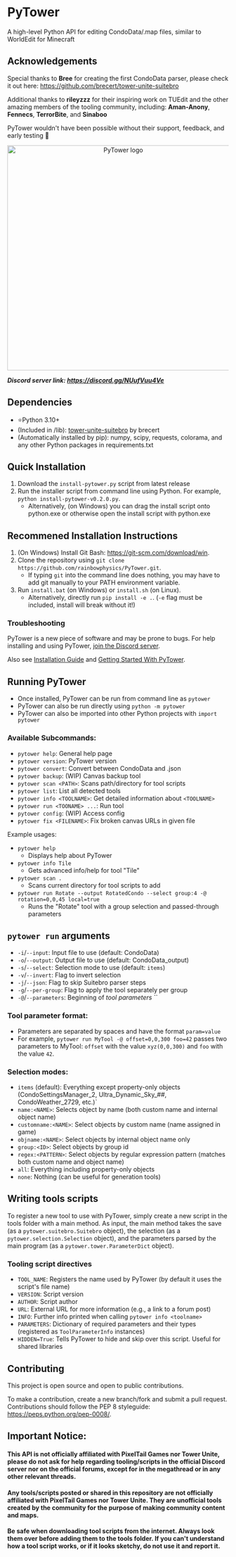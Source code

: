 # PyTower 
A high-level Python API for editing CondoData/.map files, similar to WorldEdit for Minecraft

## Acknowledgements
Special thanks to **Bree** for creating the first CondoData parser, please check it out here: https://github.com/brecert/tower-unite-suitebro

Additional thanks to **rileyzzz** for their inspiring work on TUEdit and the other amazing members of the tooling community, including: **Aman-Anony**, **Fennecs**, **TerrorBite**, and **Sinaboo**

PyTower wouldn't have been possible without their support, feedback, and early testing 💖

<p align="center">
  <img src="https://github.com/rainbowphysics/PyTower/blob/main/logo.png?raw=true" width="512px" alt="PyTower logo"/>
</p>

**_Discord server link: https://discord.gg/NUufVuu4Ve_**

## Dependencies
 - ⭐Python 3.10+
 - (Included in /lib): [tower-unite-suitebro](https://github.com/brecert/tower-unite-suitebro) by brecert
 - (Automatically installed by pip): numpy, scipy, requests, colorama, and any other Python packages in requirements.txt  

## Quick Installation
1. Download the `install-pytower.py` script from latest release
2. Run the installer script from command line using Python. For example, `python install-pytower-v0.2.0.py`. 
    - Alternatively, (on Windows) you can drag the install script onto python.exe or otherwise open the install script with python.exe

## Recommened Installation Instructions
1. (On Windows) Install Git Bash: https://git-scm.com/download/win. 
2. Clone the repository using `git clone https://github.com/rainbowphysics/PyTower.git`. 
    - If typing `git` into the command line does nothing, you may have to add git manually to your PATH environment variable.
3. Run `install.bat` (on Windows) or `install.sh` (on Linux). 
    - Alternatively, directly run `pip install -e .`. (`-e` flag must be included, install will break without it!) 

### Troubleshooting
PyTower is a new piece of software and may be prone to bugs. For help installing and using PyTower, [join the Discord server](https://discord.gg/NUufVuu4Ve).

Also see [Installation Guide](https://github.com/rainbowphysics/PyTower/wiki/Installation-Guide-&-Troubleshooting) and [Getting Started With PyTower](https://github.com/rainbowphysics/PyTower/wiki/Getting-Started-With-PyTower).

## Running PyTower
 - Once installed, PyTower can be run from command line as `pytower`
 - PyTower can also be run directly using `python -m pytower`
 - PyTower can also be imported into other Python projects with `import pytower`

### Available Subcommands:
 - `pytower help`: General help page
 - `pytower version`: PyTower version
 - `pytower convert`: Convert between CondoData and .json
 - `pytower backup`: (WIP) Canvas backup tool
 - `pytower scan <PATH>`: Scans path/directory for tool scripts
 - `pytower list`: List all detected tools
 - `pytower info <TOOLNAME>`: Get detailed information about `<TOOLNAME>` 
 - `pytower run <TOONAME> ...`: Run tool
 - `pytower config`: (WIP) Access config
 - `pytower fix <FILENAME>`: Fix broken canvas URLs in given file  

Example usages:
 - `pytower help`
    - Displays help about PyTower
 - `pytower info Tile`
    - Gets advanced info/help for tool "Tile"
 - `pytower scan .`
    - Scans current directory for tool scripts to add
 - `pytower run Rotate --output RotatedCondo --select group:4 -@ rotation=0,0,45 local=true`
    - Runs the "Rotate" tool with a group selection and passed-through parameters

## `pytower run` arguments
 - `-i`/`--input`: Input file to use (default: CondoData)
 - `-o`/`--output`: Output file to use (default: CondoData_output)
 - `-s`/`--select`: Selection mode to use (default: `items`)
 - `-v`/`--invert`: Flag to invert selection
 - `-j`/`--json`: Flag to skip Suitebro parser steps
 - `-g`/`--per-group`: Flag to apply the tool separately per group
 - `-@`/`--parameters`: Beginning of *tool parameters*
``
### Tool parameter format:
 - Parameters are separated by spaces and have the format `param=value`
 - For example, `pytower run MyTool -@ offset=0,0,300 foo=42` passes two parameters to MyTool: `offset` with the value `xyz(0,0,300)` and `foo` with the value `42`.

### Selection modes:
- `items` (default): Everything except property-only objects (CondoSettingsManager_2, Ultra_Dynamic_Sky_##, CondoWeather_2729, etc.)`
- `name:<NAME>`: Selects object by name (both custom name and internal object name)
- `customname:<NAME>`: Select objects by custom name (name assigned in game)
- `objname:<NAME>`: Select objects by internal object name only
- `group:<ID>`: Select objects by group id
- `regex:<PATTERN>`: Select objects by regular expression pattern (matches both custom name and object name)
- `all`: Everything including property-only objects
- `none`: Nothing (can be useful for generation tools)

## Writing tools scripts
To register a new tool to use with PyTower, simply create a new script in the tools folder with a main method. As input, the main method takes the save (as a `pytower.suitebro.Suitebro` object), the selection (as a `pytower.selection.Selection` object), and the parameters parsed by the main program (as a `pytower.tower.ParameterDict` object).

### Tooling script directives
- `TOOL_NAME`: Registers the name used by PyTower (by default it uses the script's file name)
- `VERSION`: Script version
- `AUTHOR`: Script author
- `URL`: External URL for more information (e.g., a link to a forum post)
- `INFO`: Further info printed when calling `pytower info <toolname>`
- `PARAMETERS`: Dictionary of required parameters and their types (registered as `ToolParameterInfo` instances)
- `HIDDEN=True`: Tells PyTower to hide and skip over this script. Useful for shared libraries

## Contributing
This project is open source and open to public contributions. 

To make a contribution, create a new branch/fork and submit a pull request. Contributions should follow the PEP 8 styleguide: https://peps.python.org/pep-0008/.

## Important Notice:
#### This API is not officially affiliated with PixelTail Games nor Tower Unite, please do not ask for help regarding tooling/scripts in the official Discord server nor on the official forums, except for in the megathread or in any other relevant threads.
#### Any tools/scripts posted or shared in this repository are not officially affiliated with PixelTail Games nor Tower Unite. They are unofficial tools created by the community for the purpose of making community content and maps.
#### Be safe when downloading tool scripts from the internet. Always look them over before adding them to the tools folder. If you can't understand how a tool script works, or if it looks sketchy, do not use it and report it.
